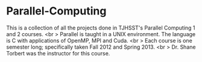 Parallel-Computing
==================

This is a collection of all the projects done in TJHSST's Parallel Computing 1 and 2 courses. <br \>
Parallel is taught in a UNIX environment. The language is C with applications of OpenMP, MPI and Cuda. <br \>
Each course is one semester long; specifically taken Fall 2012 and Spring 2013. <br \>
Dr. Shane Torbert was the instructor for this course.
